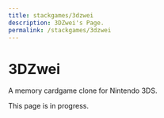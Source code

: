 ```yaml
---
title: stackgames/3dzwei
description: 3DZwei's Page.
permalink: /stackgames/3dzwei
---
```


# 3DZwei

A memory cardgame clone for Nintendo 3DS.

This page is in progress.